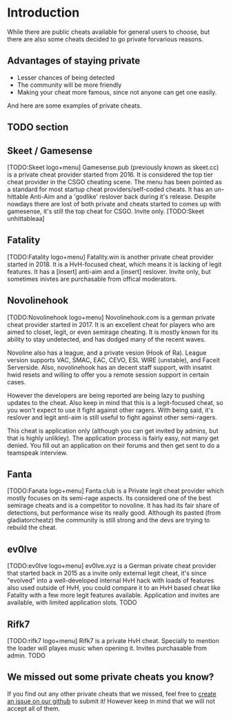 # Introduction

While there are public cheats available for general users to choose, but there are also some cheats decided to go private forvarious reasons.

## Advantages of staying private

* Lesser chances of being detected
* The community will be more friendly
* Making your cheat more famous, since not anyone can get one easily.

And here are some examples of private cheats.

## TODO section

## Skeet / Gamesense

\[TODO:Skeet logo+menu\] Gamesense.pub \(previously known as skeet.cc\) is a private cheat provider started from 2016. It is considered the top tier cheat provider in the CSGO cheating scene. The menu has been pointed as a standard for most startup cheat providers/self-coded cheats. It has an un-hittable Anti-Aim and a 'godlike' reslover back during it's release. Despite nowdays there are lost of both private and cheats started to comes up with gamesense, it's still the top cheat for CSGO. Invite only. \[TODO:Skeet unhittableaa\]

## Fatality

\[TODO:Fatality logo+menu\] Fatality.win is another private cheat provider started in 2018. It is a HvH-focused cheat, which means it is lacking of legit features. It has a \[insert\] anti-aim and a \[insert\] reslover. Invite only, but sometimes inivtes are purchasable from offical moderators.

## Novolinehook

\[TODO:Novolinehook logo+menu\] Novolinehook.com is a german private cheat provider started in 2017. It is an excellent cheat for players who are aimed to closet, legit, or even semirage cheating. It is mostly known for its ability to stay undetected, and has dodged many of the recent waves. 

Novoline also has a league, and a private vesion (Hook of Ra). League version supports VAC, SMAC, EAC, CEVO, ESL WIRE (unstable), and Faceit Serverside. Also, novolinehook has an decent staff support, with insatnt hwid resets and willing to offer you a remote session support in certain cases.  

However the developers are being reported are being lazy to pushing updates to the cheat. Also keep in mind that this is a legit-focused cheat, so you won't expect to use it fight against other ragers. With being said, it's reslover and legit anti-aim is still useful to fight against other semi-ragers.

This cheat is application only (although you can get invited by admins, but that is highly unlikley). The application process is fairly easy, not many get denied. You fill out an application on their forums and then get sent to do a teamspeak interview.   


## Fanta

\[TODO:Fanata logo+menu\] Fanta.club is a Private legit cheat provider which mostly focuses on its semi-rage aspects. Its considered one of the best semirage cheats and is a competitor to novoline. It has had its fair share of detections, but performance wise its really good. Although its pasted (from gladiatorcheatz) the community is still strong and the devs are trying to rebuild the cheat.

## ev0lve

\[TODO:ev0lve logo+menu\] ev0lve.xyz is a German private cheat provider that started back in 2015 as a invite only external legit cheat, it's since "evolved" into a well-developed internal HvH hack with loads of features also used outside of HvH, you could compare it to an HvH based cheat like Fatality with a few more legit features available. Application and invites are available, with limited application slots. TODO

## Rifk7

\[TODO:rifk7 logo+menu\] Rifk7 is a private HvH cheat. Specially to mention the loader will playes music when opening it. Invites purchasable from admin. TODO

## We missed out some private cheats you know?

If you find out any other private cheats that we missed, feel free to [create an issue on our github](https://github.com/csgohacks/master-guide/issues) to submit it! However keep in mind that we will not accept all of them.

